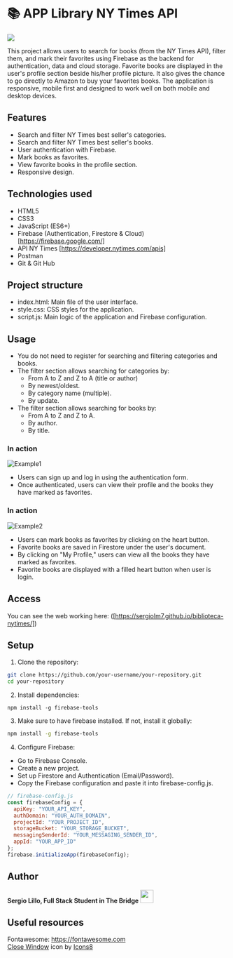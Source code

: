 # 📚 APP Library NY Times API
<a href="https://sergiolm7.github.io/biblioteca-nytimes/" target="_blank"> <img src="./images/banner-readme.jpg"/></a> 


This project allows users to search for books (from the NY Times API), filter them, and mark their favorites using Firebase as the backend for authentication, data and cloud storage. Favorite books are displayed in the user's profile section beside his/her profile picture. It also gives the chance to go directly to Amazon to buy your favorites books. The application is responsive, mobile first and designed to work well on both mobile and desktop devices.

## Features
* Search and filter NY Times best seller's categories.
* Search and filter NY Times best seller's books.
* User authentication with Firebase.
* Mark books as favorites.
* View favorite books in the profile section.
* Responsive design.

## Technologies used
* HTML5
* CSS3
* JavaScript (ES6+)
* Firebase (Authentication, Firestore & Cloud) [https://firebase.google.com/]
* API NY Times [https://developer.nytimes.com/apis]
* Postman
* Git & Git Hub

## Project structure
* index.html: Main file of the user interface.
* style.css: CSS styles for the application.
* script.js: Main logic of the application and Firebase configuration.

## Usage

* You do not need to register for searching and filtering categories and books.
* The filter section allows searching for categories by:
    - From A to Z and Z to A (title or author)
    - By newest/oldest.
    - By category name (multiple).
    - By update.
* The filter section allows searching for books by:
    - From A to Z and Z to A.
    - By author.
    - By title.
      
### In action
 
![Example1](https://github.com/SergioLM7/biblioteca-nytimes/blob/main/images/gif1.gif)

* Users can sign up and log in using the authentication form.
* Once authenticated, users can view their profile and the books they have marked as favorites.
  
### In action
  
![Example2](https://github.com/SergioLM7/biblioteca-nytimes/blob/main/images/gif2.gif)

* Users can mark books as favorites by clicking on the heart button.
* Favorite books are saved in Firestore under the user's document.
* By clicking on "My Profile," users can view all the books they have marked as favorites.
* Favorite books are displayed with a filled heart button when user is login.

## Access
You can see the web working here: ([https://sergiolm7.github.io/biblioteca-nytimes/])

## Setup

1. Clone the repository:

```bash
git clone https://github.com/your-username/your-repository.git
cd your-repository
```

2. Install dependencies:

```
npm install -g firebase-tools
```

3. Make sure to have firebase installed. If not, install it globally:

```bash
npm install -g firebase-tools
```

4. Configure Firebase:

* Go to Firebase Console.
* Create a new project.
* Set up Firestore and Authentication (Email/Password).
* Copy the Firebase configuration and paste it into firebase-config.js.

```javascript
// firebase-config.js
const firebaseConfig = {
  apiKey: "YOUR_API_KEY",
  authDomain: "YOUR_AUTH_DOMAIN",
  projectId: "YOUR_PROJECT_ID",
  storageBucket: "YOUR_STORAGE_BUCKET",
  messagingSenderId: "YOUR_MESSAGING_SENDER_ID",
  appId: "YOUR_APP_ID"
};
firebase.initializeApp(firebaseConfig);
```
## Author
**Sergio Lillo, Full Stack Student in The Bridge**
<a href="https://www.linkedin.com/in/lillosergio/" target="_blank"> <img src="https://upload.wikimedia.org/wikipedia/commons/thumb/8/81/LinkedIn_icon.svg/1200px-LinkedIn_icon.svg.png" width=30px, height=30px/></a> 


## Useful resources
Fontawesome: https://fontawesome.com
<br>
<a target="_blank" href="https://icons8.com/icon/LRNHSg8YnQRx/close-window">Close Window</a> icon by <a target="_blank" href="https://icons8.com">Icons8</a>
